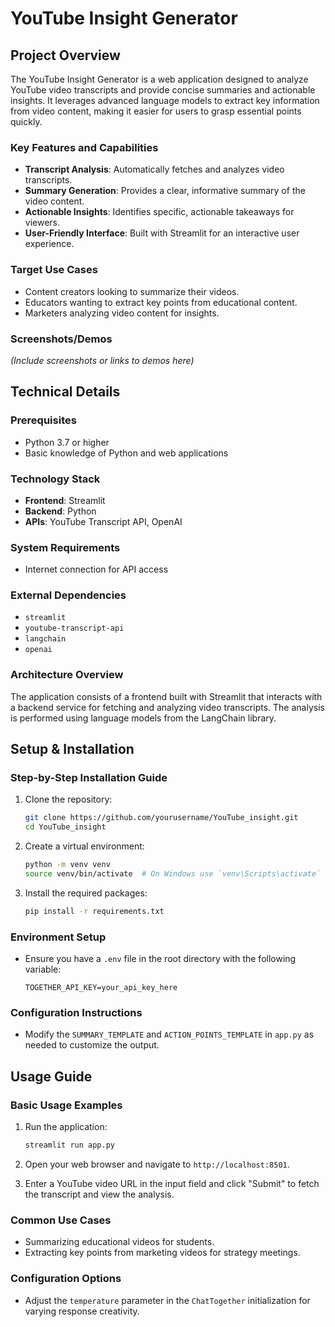 # YouTube Insight Generator

## Project Overview
The YouTube Insight Generator is a web application designed to analyze YouTube video transcripts and provide concise summaries and actionable insights. It leverages advanced language models to extract key information from video content, making it easier for users to grasp essential points quickly.

### Key Features and Capabilities
- **Transcript Analysis**: Automatically fetches and analyzes video transcripts.
- **Summary Generation**: Provides a clear, informative summary of the video content.
- **Actionable Insights**: Identifies specific, actionable takeaways for viewers.
- **User-Friendly Interface**: Built with Streamlit for an interactive user experience.

### Target Use Cases
- Content creators looking to summarize their videos.
- Educators wanting to extract key points from educational content.
- Marketers analyzing video content for insights.

### Screenshots/Demos
*(Include screenshots or links to demos here)*

## Technical Details

### Prerequisites
- Python 3.7 or higher
- Basic knowledge of Python and web applications

### Technology Stack
- **Frontend**: Streamlit
- **Backend**: Python
- **APIs**: YouTube Transcript API, OpenAI

### System Requirements
- Internet connection for API access

### External Dependencies
- `streamlit`
- `youtube-transcript-api`
- `langchain`
- `openai`

### Architecture Overview
The application consists of a frontend built with Streamlit that interacts with a backend service for fetching and analyzing video transcripts. The analysis is performed using language models from the LangChain library.

## Setup & Installation

### Step-by-Step Installation Guide
1. Clone the repository:
   ```bash
   git clone https://github.com/yourusername/YouTube_insight.git
   cd YouTube_insight
   ```

2. Create a virtual environment:
   ```bash
   python -m venv venv
   source venv/bin/activate  # On Windows use `venv\Scripts\activate`
   ```

3. Install the required packages:
   ```bash
   pip install -r requirements.txt
   ```

### Environment Setup
- Ensure you have a `.env` file in the root directory with the following variable:
  ```
  TOGETHER_API_KEY=your_api_key_here
  ```

### Configuration Instructions
- Modify the `SUMMARY_TEMPLATE` and `ACTION_POINTS_TEMPLATE` in `app.py` as needed to customize the output.

## Usage Guide

### Basic Usage Examples
1. Run the application:
   ```bash
   streamlit run app.py
   ```

2. Open your web browser and navigate to `http://localhost:8501`.

3. Enter a YouTube video URL in the input field and click "Submit" to fetch the transcript and view the analysis.

### Common Use Cases
- Summarizing educational videos for students.
- Extracting key points from marketing videos for strategy meetings.


### Configuration Options
- Adjust the `temperature` parameter in the `ChatTogether` initialization for varying response creativity.